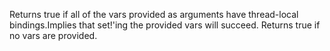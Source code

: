 Returns true if all of the vars provided as arguments have thread-local bindings.Implies that set!'ing the provided vars will succeed.  Returns true if no vars are provided.